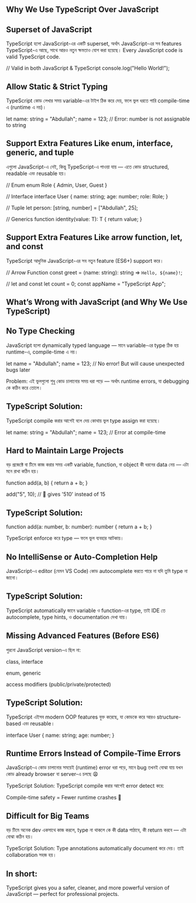 ## Why We Use TypeScript Over JavaScript
## Superset of JavaScript

TypeScript হলো JavaScript-এর একটি superset, অর্থাৎ JavaScript-এর সব features TypeScript-এ আছে, সাথে আরও নতুন ক্ষমতাও যোগ করা হয়েছে।
 Every JavaScript code is valid TypeScript code.

// Valid in both JavaScript & TypeScript
console.log("Hello World!");

## Allow Static & Strict Typing

TypeScript কোড লেখার সময় variable-এর টাইপ ঠিক করে দেয়,
ফলে ভুল ধরতে পারি compile-time এ (runtime এ নয়)।

let name: string = "Abdullah";
name = 123; //  Error: number is not assignable to string

## Support Extra Features Like enum, interface, generic, and tuple

এগুলো JavaScript-এ নেই, কিন্তু TypeScript-এ পাওয়া যায় —
এতে কোড structured, readable এবং reusable হয়।

// Enum
enum Role { Admin, User, Guest }

// Interface
interface User {
  name: string;
  age: number;
  role: Role;
}

// Tuple
let person: [string, number] = ["Abdullah", 25];

// Generics
function identity<T>(value: T): T {
  return value;
}

## Support Extra Features Like arrow function, let, and const

TypeScript আধুনিক JavaScript-এর সব নতুন feature (ES6+) support করে।

// Arrow Function
const greet = (name: string): string => `Hello, ${name}!`;

// let and const
let count = 0;
const appName = "TypeScript App";

## What’s Wrong with JavaScript (and Why We Use TypeScript)
 ## No Type Checking

JavaScript হলো dynamically typed language —
মানে variable-এর type ঠিক হয় runtime-এ, compile-time এ নয়।

let name = "Abdullah";
name = 123; // No error! But will cause unexpected bugs later


 Problem:
এই ভুলগুলো শুধু কোড চালানোর সময় ধরা পড়ে — অর্থাৎ runtime errors,
যা debugging কে কঠিন করে তোলে।

## TypeScript Solution:
TypeScript compile করার আগেই বলে দেয় কোথায় ভুল type assign করা হয়েছে।

let name: string = "Abdullah";
name = 123; //  Error at compile-time

## Hard to Maintain Large Projects

 বড় প্রজেক্টে বা টিমে কাজ করার সময়
একটি variable, function, বা object কী ধরনের data নেয় — এটা মনে রাখা কঠিন হয়।

function add(a, b) {
  return a + b;
}

add("5", 10); // 😬 gives '510' instead of 15


## TypeScript Solution:

function add(a: number, b: number): number {
  return a + b;
}


TypeScript enforce করে type — ফলে ভুল ব্যবহার আটকায়।

## No IntelliSense or Auto-Completion Help

 JavaScript-এ editor (যেমন VS Code) কোড autocomplete করতে পারে না
যদি তুমি type না জানো।

## TypeScript Solution:
TypeScript automatically জানে variable ও function-এর type,
তাই IDE তে autocomplete, type hints, ও documentation দেখা যায়।

## Missing Advanced Features (Before ES6)

পুরনো JavaScript version-এ ছিল না:

class, interface

enum, generic

access modifiers (public/private/protected)

## TypeScript Solution:
TypeScript এইসব modern OOP features যুক্ত করেছে,
যা কোডকে করে আরও structure-based এবং reusable।

interface User {
  name: string;
  age: number;
}

##  Runtime Errors Instead of Compile-Time Errors

 JavaScript-এ কোড চালানোর সময়েই (runtime) error ধরা পড়ে,
মানে bug তখনই বোঝা যায় যখন কোড already browser বা server-এ চলছে 😩

TypeScript Solution:
TypeScript compile করার আগেই error detect করে:

Compile-time safety = Fewer runtime crashes 🚀

## Difficult for Big Teams

বড় টিমে অনেক dev একসাথে কাজ করলে,
type না থাকলে কে কী data পাঠাবে, কী return করবে — এটা বোঝা কঠিন হয়।

TypeScript Solution:
Type annotations automatically document করে দেয়।
তাই collaboration সহজ হয়।


## In short:

TypeScript gives you a safer, cleaner, and more powerful version of JavaScript — perfect for professional projects.
